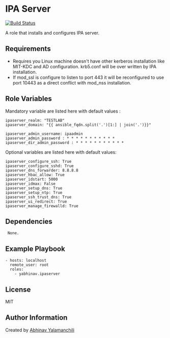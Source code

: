 IPA Server 
==========

[![Build Status](https://travis-ci.org/yabhinav/ansible-role-ipaserver.svg?branch=master)](https://travis-ci.org/yabhinav/ansible-role-ipaserver)

A role that installs and configures IPA server.

Requirements
------------
- Requires you Linux machine doesn't have other kerberos installation like MIT-KDC and AD configuration. krb5.conf will be over written by IPA installation.
- If mod_ssl is configure to listen to port 443 it will be reconfigured to use port 10443 as a direct conflict with mod_nss installation.


Role Variables
--------------

Mandatory variable are listed here with default values :

	ipaserver_realm: "TESTLAB"
	ipaserver_domain: "{{ ansible_fqdn.split('.')[1:] | join('.')}}"

	ipaserver_admin_username: ipaadmin
	ipaserver_admin_password : * * * * * * * * * * * 
	ipaserver_dir_admin_password : * * * * * * * * * * * 


Optional variables are listed here with default values:

	ipaserver_configure_ssh: True
	ipaserver_configure_sshd: True
	ipaserver_dns_forwarder: 8.8.8.8
	ipaserver_hbac_allow: True
	ipaserver_idstart: 5000
	ipaserver_idmax: False
	ipaserver_setup_dns: True
	ipaserver_setup_ntp: True
	ipaserver_ssh_trust_dns: True
	ipaserver_ui_redirect: True
	ipaserver_manage_firewalld: True


Dependencies
------------

	 None.

Example Playbook
----------------

	- hosts: localhost
	  remote_user: root
	  roles:
	    - yabhinav.ipaserver

License
-------

MIT


Author Information
------------------

Created by [Abhinav Yalamanchili](https://github.com/yabhinav)
